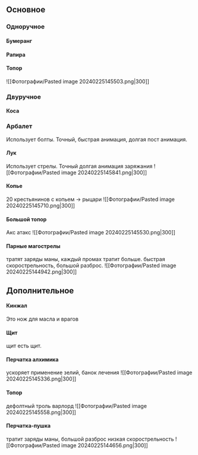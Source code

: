 ## Основное
### Одноручное
#### Бумеранг
#### Рапира
#### Топор
![[Фотографии/Pasted image 20240225145503.png|300]]

### Двуручное
#### Коса
### Арбалет
Использует болты. Точный, быстрая анимация, долгая пост анимация.
#### Лук
Использует стрелы. Точный долгая анимация заряжания
![[Фотографии/Pasted image 20240225145841.png|300]]
#### Копье
20 крестьянинов с копьем -> рыцари
![[Фотографии/Pasted image 20240225145710.png|300]]
#### Большой топор
Акс атакс
![[Фотографии/Pasted image 20240225145530.png|300]]
#### Парные магострелы
тратят заряды маны, каждый промах тратит больше. быстрая скорострельность, большой разброс.
![[Фотографии/Pasted image 20240225144942.png|300]]
## Дополнительное

#### Кинжал
Это нож для масла и врагов
#### Щит
щит есть щит.
#### Перчатка алхимика
ускоряет применение зелий, банок лечения
![[Фотографии/Pasted image 20240225145336.png|300]]
#### Топор
дефолтный троль варлорд
![[Фотографии/Pasted image 20240225145558.png|300]]
#### Перчатка-пушка
тратит заряды маны, большой разброс низкая скорострельность
![[Фотографии/Pasted image 20240225144656.png|300]]